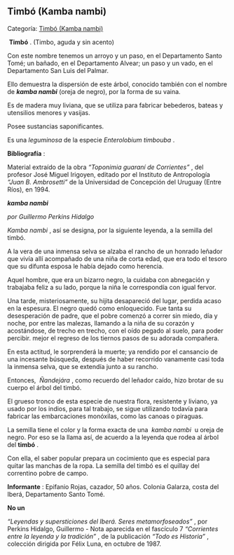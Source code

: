 ## Timbó (Kamba nambi)

Categoría: [Timbó (Kamba nambi)](http://descubrircorrientes.com.ar/2012/index.php/781-cultura/8-leyenda-y-tradicion/leyendas-y-supersticiones-del-ibera/c2-seres-metamorfoseados/kamba-nambi)

 **Timbó** . (Timbo, aguda y sin acento)

Con este nombre tenemos un arroyo y un paso, en el Departamento Santo Tomé; un bañado, en el Departamento Alvear; un paso y un vado, en el Departamento San Luis del Palmar.

Ello demuestra la dispersión de este árbol, conocido también con el nombre de **_kamba nambi_** (oreja de negro), por la forma de su vaina.

Es de madera muy liviana, que se utiliza para fabricar bebederos, bateas y utensilios menores y vasijas.

Posee sustancias saponificantes.

Es una _leguminosa_ de la especie _Enterolobium timbouba_ .

**Bibliografía** :

Material extraído de la obra _“Toponimia guaraní de Corrientes”_ , del profesor José Miguel Irigoyen, editado por el Instituto de Antropología _“Juan B. Ambrosetti”_ de la Universidad de Concepción del Uruguay (Entre Ríos), en 1994.

**_kamba nambi_**

_por Guillermo Perkins Hidalgo_

_Kamba nambi_ , así se designa, por la siguiente leyenda, a la semilla del timbó.

A la vera de una inmensa selva se alzaba el rancho de un honrado leñador que vivía allí acompañado de una niña de corta edad, que era todo el tesoro que su difunta esposa le había dejado como herencia.

Aquel hombre, que era un bizarro negro, la cuidaba con abnegación y trabajaba feliz a su lado, porque la niña le correspondía con igual fervor.

Una tarde, misteriosamente, su hijita desapareció del lugar, perdida acaso en la espesura. El negro quedó como enloquecido. Fue tanta su desesperación de padre, que el pobre comenzó a correr sin miedo, día y noche, por entre las malezas, llamando a la niña de su corazón y acostándose, de trecho en trecho, con el oído pegado al suelo, para poder percibir. mejor el regreso de los tiernos pasos de su adorada compañera.

En esta actitud, le sorprenderá la muerte; ya rendido por el cansancio de una incesante búsqueda, después de haber recorrido vanamente casi toda la inmensa selva, que se extendía junto a su rancho.

Entonces,  _Ñandejára_ , como recuerdo del leñador caído, hizo brotar de su cuerpo el árbol del timbó.

El grueso tronco de esta especie de nuestra flora, resistente y liviano, ya usado por los indios, para tal trabajo, se sigue utilizando todavía para fabricar las embarcaciones monóxilas, como las canoas o piraguas.

La semilla tiene el color y la forma exacta de una  _kamba nambi_  u oreja de negro. Por eso se la llama así, de acuerdo a la leyenda que rodea al árbol del **timbó** .

Con ella, el saber popular prepara un cocimiento que es especial para quitar las manchas de la ropa. La semilla del timbó es el quillay del correntino pobre de campo.

**Informante** : Epifanio Rojas, cazador, 50 años. Colonia Galarza, costa del Iberá, Departamento Santo Tomé.

**No un**

_“Leyendas y supersticiones del Iberá. Seres metamorfoseados”_ , por Perkins Hidalgo, Guillermo - Nota aparecida en el fascículo 7 _“Corrientes entre la leyenda y la tradición”_ , de la publicación _“Todo es Historia”_ , colección dirigida por Félix Luna, en octubre de 1987.